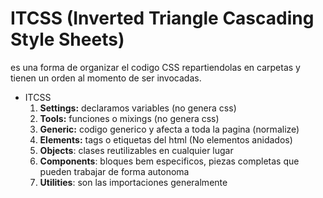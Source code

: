 # ITCSS (Inverted Triangle Cascading Style Sheets)

es una forma de organizar el codigo CSS repartiendolas en carpetas y tienen un orden al momento de ser invocadas.

+ ITCSS
  1. **Settings:** declaramos variables (no genera css)
  2. **Tools:** funciones o mixings (no genera css)
  3. **Generic:** codigo generico y afecta a toda la pagina (normalize)
  4. **Elements:** tags o etiquetas del html (No elementos anidados)
  5. **Objects**: clases reutilizables en cualquier lugar
  6. **Components**: bloques bem especificos, piezas completas que pueden trabajar de forma autonoma
  7. **Utilities**: son las importaciones generalmente